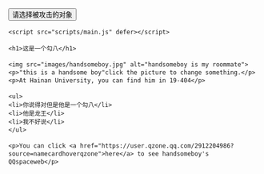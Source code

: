 <!DOCTYPE html>
<html>
  <head>
    <meta charset="utf-8">
    <title>first webpage</title>
    <link href="styles/style.css" rel="stylesheet">
    <link href="https://fonts.font.im/css?family=Open+Sans" rel="stylesheet" type="text/css">
  </head>
  <body>
    <button>请选择被攻击的对象</button>

    <script src="scripts/main.js" defer></script>

    <h1>这是一个勾八</h1>

    <img src="images/handsomeboy.jpg" alt="handsomeboy is my roommate">
    <p>"this is a handsome boy"click the picture to change something.</p>
    <p>At Hainan University, you can find him in 19-404</p>

    <ul>
    <li>你说得对但是他是一个勾八</li>
    <li>他是龙王</li>
    <li>我不好说</li>
    </ul>

    <p>You can click <a href="https://user.qzone.qq.com/2912204986?source=namecardhoverqzone">here</a> to see handsomeboy's QQspaceweb</p>

  </body>
</html>
